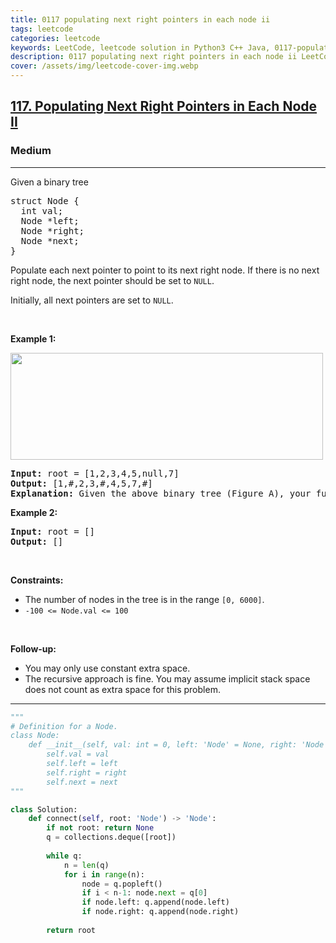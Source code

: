 ```yaml
---
title: 0117 populating next right pointers in each node ii
tags: leetcode
categories: leetcode
keywords: LeetCode, leetcode solution in Python3 C++ Java, 0117-populating-next-right-pointers-in-each-node-ii solution
description: 0117 populating next right pointers in each node ii LeetCode Solution Explained
cover: /assets/img/leetcode-cover-img.webp
---
```



<h2><a href="https://leetcode.com/problems/populating-next-right-pointers-in-each-node-ii/">117. Populating Next Right Pointers in Each Node II</a></h2><h3>Medium</h3><hr><div><p>Given a binary tree</p>

<pre>struct Node {
  int val;
  Node *left;
  Node *right;
  Node *next;
}
</pre>

<p>Populate each next pointer to point to its next right node. If there is no next right node, the next pointer should be set to <code>NULL</code>.</p>

<p>Initially, all next pointers are set to <code>NULL</code>.</p>

<p>&nbsp;</p>
<p><strong class="example">Example 1:</strong></p>
<img alt="" src="https://assets.leetcode.com/uploads/2019/02/15/117_sample.png" style="width: 500px; height: 171px;">
<pre><strong>Input:</strong> root = [1,2,3,4,5,null,7]
<strong>Output:</strong> [1,#,2,3,#,4,5,7,#]
<strong>Explanation: </strong>Given the above binary tree (Figure A), your function should populate each next pointer to point to its next right node, just like in Figure B. The serialized output is in level order as connected by the next pointers, with '#' signifying the end of each level.
</pre>

<p><strong class="example">Example 2:</strong></p>

<pre><strong>Input:</strong> root = []
<strong>Output:</strong> []
</pre>

<p>&nbsp;</p>
<p><strong>Constraints:</strong></p>

<ul>
	<li>The number of nodes in the tree is in the range <code>[0, 6000]</code>.</li>
	<li><code>-100 &lt;= Node.val &lt;= 100</code></li>
</ul>

<p>&nbsp;</p>
<p><strong>Follow-up:</strong></p>

<ul>
	<li>You may only use constant extra space.</li>
	<li>The recursive approach is fine. You may assume implicit stack space does not count as extra space for this problem.</li>
</ul>
</div>

---




```python
"""
# Definition for a Node.
class Node:
    def __init__(self, val: int = 0, left: 'Node' = None, right: 'Node' = None, next: 'Node' = None):
        self.val = val
        self.left = left
        self.right = right
        self.next = next
"""

class Solution:
    def connect(self, root: 'Node') -> 'Node':
        if not root: return None
        q = collections.deque([root])
        
        while q:
            n = len(q)
            for i in range(n):
                node = q.popleft()
                if i < n-1: node.next = q[0]
                if node.left: q.append(node.left)
                if node.right: q.append(node.right)
        
        return root
```
